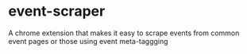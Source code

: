 # event-scraper
A chrome extension that makes it easy to scrape events from common event pages or those using event meta-taggging
